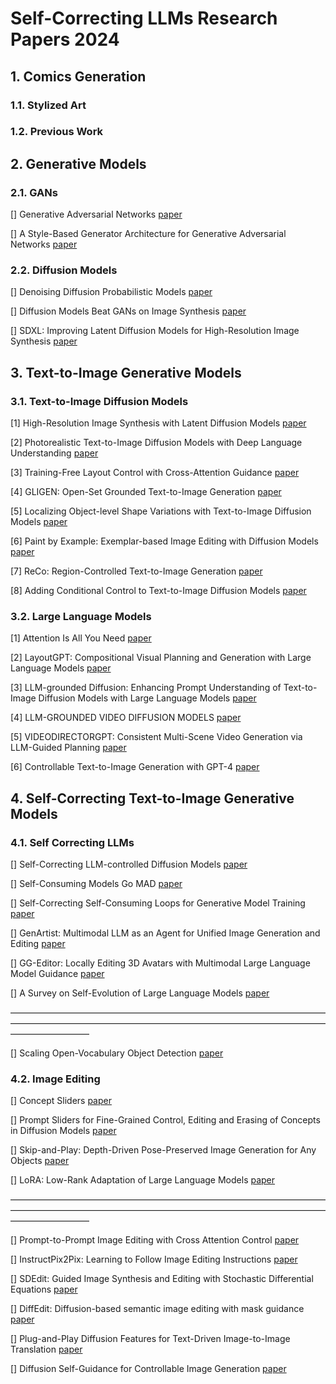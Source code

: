 # Self-Correcting LLMs Research Papers 2024

## 1. Comics Generation
### 1.1. Stylized Art

### 1.2. Previous Work

## 2. Generative Models
### 2.1. GANs
[] Generative Adversarial Networks [paper](https://arxiv.org/pdf/1406.2661)

[] A Style-Based Generator Architecture for Generative Adversarial Networks [paper](https://arxiv.org/pdf/1812.04948)

### 2.2. Diffusion Models
[] Denoising Diffusion Probabilistic Models [paper](https://arxiv.org/pdf/2006.11239)

[] Diffusion Models Beat GANs on Image Synthesis [paper](https://arxiv.org/abs/2105.05233)

[] SDXL: Improving Latent Diffusion Models for High-Resolution Image Synthesis [paper](https://arxiv.org/pdf/2307.01952)

## 3. Text-to-Image Generative Models
### 3.1. Text-to-Image Diffusion Models
[1] High-Resolution Image Synthesis with Latent Diffusion Models [paper](https://arxiv.org/pdf/2112.10752)

[2] Photorealistic Text-to-Image Diffusion Models with Deep Language Understanding [paper](https://arxiv.org/abs/2205.11487)

[3] Training-Free Layout Control with Cross-Attention Guidance [paper](https://arxiv.org/pdf/2304.03373)

[4] GLIGEN: Open-Set Grounded Text-to-Image Generation [paper](https://arxiv.org/pdf/2301.07093)

[5] Localizing Object-level Shape Variations with Text-to-Image Diffusion Models [paper](https://arxiv.org/pdf/2303.11306)

[6] Paint by Example: Exemplar-based Image Editing with Diffusion Models [paper](https://arxiv.org/pdf/2211.13227)

[7] ReCo: Region-Controlled Text-to-Image Generation [paper](https://arxiv.org/pdf/2211.15518)

[8] Adding Conditional Control to Text-to-Image Diffusion Models [paper](https://arxiv.org/pdf/2302.05543)

### 3.2. Large Language Models
[1] Attention Is All You Need [paper](https://arxiv.org/pdf/1706.03762)

[2] LayoutGPT: Compositional Visual Planning and Generation with Large Language Models [paper](https://arxiv.org/pdf/2305.15393)

[3] LLM-grounded Diffusion: Enhancing Prompt Understanding of Text-to-Image Diffusion Models with Large Language Models [paper](https://arxiv.org/pdf/2305.13655)

[4] LLM-GROUNDED VIDEO DIFFUSION MODELS [paper](https://arxiv.org/pdf/2309.17444)

[5] VIDEODIRECTORGPT: Consistent Multi-Scene Video Generation via LLM-Guided Planning [paper](https://arxiv.org/pdf/2309.15091)

[6] Controllable Text-to-Image Generation with GPT-4 [paper](https://arxiv.org/pdf/2305.18583)

## 4. Self-Correcting Text-to-Image Generative Models
### 4.1. Self Correcting LLMs
[] Self-Correcting LLM-controlled Diffusion Models [paper](https://arxiv.org/pdf/2311.16090)

[] Self-Consuming Models Go MAD [paper](https://arxiv.org/pdf/2307.01850)
 
[] Self-Correcting Self-Consuming Loops for Generative Model Training [paper](https://arxiv.org/pdf/2402.07087)
 
[] GenArtist: Multimodal LLM as an Agent for Unified Image Generation and Editing [paper](https://arxiv.org/pdf/2407.05600)
 
[] GG-Editor: Locally Editing 3D Avatars with Multimodal Large Language Model Guidance [paper](https://openreview.net/pdf?id=31rrsYnriG)

[] A Survey on Self-Evolution of Large Language Models [paper](https://arxiv.org/pdf/2404.14387)

—————————————————————————————————————————————————————————————————————————————————

[] Scaling Open-Vocabulary Object Detection [paper](https://arxiv.org/abs/2306.09683)

### 4.2. Image Editing
[] Concept Sliders [paper](https://arxiv.org/pdf/2311.12092)

[] Prompt Sliders for Fine-Grained Control, Editing and Erasing of Concepts in Diffusion Models [paper](https://arxiv.org/pdf/2409.16535)
 
[] Skip-and-Play: Depth-Driven Pose-Preserved Image Generation for Any Objects [paper](https://arxiv.org/pdf/2409.02653)

[] LoRA: Low-Rank Adaptation of Large Language Models [paper](https://arxiv.org/pdf/2106.09685)

—————————————————————————————————————————————————————————————————————————————————

[] Prompt-to-Prompt Image Editing with Cross Attention Control [paper](https://arxiv.org/pdf/2208.01626)

[] InstructPix2Pix: Learning to Follow Image Editing Instructions [paper](https://arxiv.org/abs/2211.09800)

[] SDEdit: Guided Image Synthesis and Editing with Stochastic Differential Equations [paper](https://arxiv.org/abs/2108.01073)

[] DiffEdit: Diffusion-based semantic image editing with mask guidance [paper](https://arxiv.org/abs/2210.11427)

[] Plug-and-Play Diffusion Features for Text-Driven Image-to-Image Translation [paper](https://arxiv.org/abs/2211.12572)

[] Diffusion Self-Guidance for Controllable Image Generation [paper](https://arxiv.org/abs/2306.00986)
